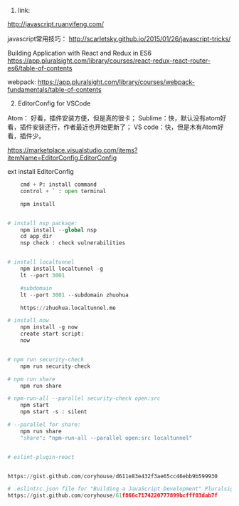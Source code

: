 
1. link:

http://javascript.ruanyifeng.com/


javascript常用技巧：
http://scarletsky.github.io/2015/01/26/javascript-tricks/

Building Application with React and Redux in ES6
https://app.pluralsight.com/library/courses/react-redux-react-router-es6/table-of-contents


webpack:
  https://app.pluralsight.com/library/courses/webpack-fundamentals/table-of-contents


2. EditorConfig for VSCode

Atom： 好看，插件安装方便，但是真的很卡；
Sublime：快，默认没有atom好看，插件安装还行，作者最近也开始更新了；
VS code：快，但是木有Atom好看，插件少。

https://marketplace.visualstudio.com/items?itemName=EditorConfig.EditorConfig

ext install EditorConfig

```python
    cmd + P: install command
    control + ` : open terminal

    npm install


# install nsp package:
    npm install --global nsp
    cd app_dir
    nsp check : check vulnerabilities


# install localtunnel
    npm install localtunnel -g
    lt --port 3001

    #subdomain
    lt --port 3001 --subdomain zhuohua

    https://zhuohua.localtunnel.me

# install now
    npm install -g now
    create start script:
    now


# npm run security-check
    npm run security-check

# npm run share
    npm run share

# npm-run-all --parallel security-check open:src
    npm start
    npm start -s : silent

# --parallel for share:
    npm run share
    "share": "npm-run-all --parallel open:src localtunnel"


# eslint-plugin-react


https://gist.github.com/coryhouse/d611e83e432f3ae65cc46ebb9b599930

# .eslintrc.json file for "Building a JavaScript Development" Pluralsight course
https://gist.github.com/coryhouse/61f866c7174220777899bcfff03dab7f


```
